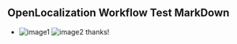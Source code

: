 ## OpenLocalization Workflow Test MarkDown
* ![image1](.\52883453-5513-4ac0-b69e-b0d21818e056.PNG)   ![image2](.\e4d52e15-ea2d-4297-865c-647387976a25.png) 
thanks!